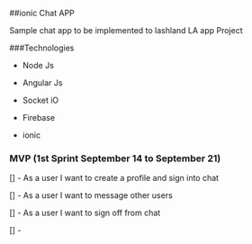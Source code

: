 ##ionic Chat APP

Sample chat app to be implemented to lashland LA app Project

###Technologies

- Node Js

- Angular Js

- Socket iO

- Firebase

- ionic

### MVP (1st Sprint  September 14 to September 21)

[] -  As a user I want to create a profile and sign into chat

[] -  As a user I want to message other users

[] -  As a user I want to sign off from chat

[] - 


